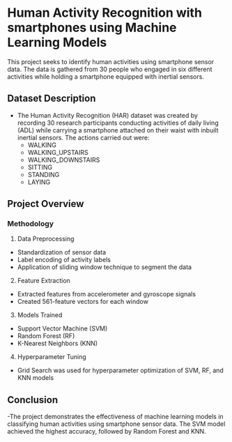 # Human Activity Recognition with smartphones using Machine Learning Models
This project seeks to identify human activities using smartphone sensor data. The data is gathered from 30 people who engaged in six different activities
while holding a smartphone equipped with inertial sensors.
 
## Dataset Description
- The Human Activity Recognition (HAR) dataset was created by recording 30 research participants conducting activities of daily living (ADL) while carrying
  a smartphone attached on their waist with inbuilt inertial sensors. The actions carried out were:
  - WALKING
  - WALKING_UPSTAIRS
  - WALKING_DOWNSTAIRS
  - SITTING
  - STANDING
  - LAYING

## Project Overview

### Methodology
1. Data Preprocessing
- Standardization of sensor data
- Label encoding of activity labels
- Application of sliding window technique to segment the data
2. Feature Extraction
- Extracted features from accelerometer and gyroscope signals
- Created 561-feature vectors for each window
3. Models Trained
- Support Vector Machine (SVM)
- Random Forest (RF)
- K-Nearest Neighbors (KNN)
4. Hyperparameter Tuning
- Grid Search was used for hyperparameter optimization of SVM, RF, and KNN models

## Conclusion
-The project demonstrates the effectiveness of machine learning models in classifying human activities using smartphone sensor data. 
The SVM model achieved the highest accuracy, followed by Random Forest and KNN.

